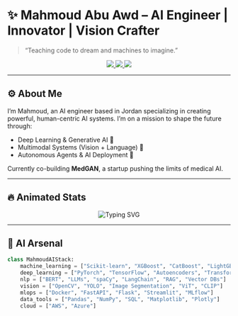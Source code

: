 # ✨ Mahmoud Abu Awd – AI Engineer | Innovator | Vision Crafter

> “Teaching code to dream and machines to imagine.”

<p align="center">
  <a href="https://www.linkedin.com/in/mahmoud-abuawd-247290225/">
    <img src="https://img.shields.io/badge/LinkedIn-0A66C2?style=for-the-badge&logo=linkedin&logoColor=white">
  </a>
  <a href="mailto:mahmoodabuawad08@gmail.com">
    <img src="https://img.shields.io/badge/Email-EA4335?style=for-the-badge&logo=gmail&logoColor=white">
  </a>
  <a href="https://mahmoudabuawd.github.io/Portfolio">
    <img src="https://img.shields.io/badge/Portfolio-4285F4?style=for-the-badge&logo=google-chrome&logoColor=white">
  </a>
</p>

---

## ⚙️ About Me

I’m Mahmoud, an AI engineer based in Jordan specializing in creating powerful, human-centric AI systems. I’m on a mission to shape the future through:

- Deep Learning & Generative AI 🧠  
- Multimodal Systems (Vision + Language) 🎯  
- Autonomous Agents & AI Deployment 🚀  

Currently co-building **MedGAN**, a startup pushing the limits of medical AI.

---

## 🔥 Animated Stats

<p align="center">
  <img src="https://readme-typing-svg.demolab.com?font=Fira+Code&weight=500&pause=1000&color=F7B801&center=true&vCenter=true&width=435&lines=Machine+Learning+Engineer+%F0%9F%92%BB;Deep+Learning+Ninja+%F0%9F%A7%96;Vision+%2B+Language+AI+Researcher+%F0%9F%8C%9F;Open+Source+Contributor+%E2%9C%A8" alt="Typing SVG" />
</p>

---

## 🧠 AI Arsenal

```python
class MahmoudAIStack:
    machine_learning = ["Scikit-learn", "XGBoost", "CatBoost", "LightGBM"]
    deep_learning = ["PyTorch", "TensorFlow", "Autoencoders", "Transformers"]
    nlp = ["BERT", "LLMs", "spaCy", "LangChain", "RAG", "Vector DBs"]
    vision = ["OpenCV", "YOLO", "Image Segmentation", "ViT", "CLIP"]
    mlops = ["Docker", "FastAPI", "Flask", "Streamlit", "MLflow"]
    data_tools = ["Pandas", "NumPy", "SQL", "Matplotlib", "Plotly"]
    cloud = ["AWS", "Azure"]

